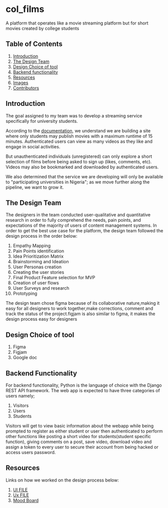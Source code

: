 # col_films

A platform that operates like a movie streaming platform but for short movies created by college students

## Table of Contents

1. [Introduction](#introduction)
2. [The Design Team](#TheDesignTeam)
3. [Design Choice of tool](#DesignChoiceoftool)
4. [Backend functionality](#BackendFunctionality)
5. [Resources](#Resources)
6. [Images](#images)
7. [Contributors](#contributors)

## Introduction

The goal assigned to my team was to develop a streaming service specifically for university students.

According to the [documentation](https://www.figma.com/file/YMpV4L3A6gMc1yDITmKcmu/Untitled?node-id=0%3A1&t=p6X0S0kmGhd4c4ds-0), we understand we are building a site where only students may publish movies with a maximum runtime of 15 minutes. Authenticated users can view as many videos as they like and engage in social activities.  

But unauthenticated individuals (unregistered) can only explore a short selection of films before being asked to sign up (likes, comments, etc). Videos may also be bookmarked and downloaded by authenticated users.

We also determined that the service we are developing will only be available to "participating universities in Nigeria"; as we move further along the pipeline, we want to grow it.


## The Design Team

The designers in the team conducted user-qualitative and quantitative research in order to fully comprehend the needs, pain points, and expectations of the majority of users of content management systems. In order to get the best use case for the platform, the design team followed the design process in the order below:

1.  Empathy Mapping 
2.  Pain Points identification
3.  Idea Prioritization Matrix
4.  Brainstorming and Ideation
5.  User Personas creation
6.  Creating the user stories
7.  Final Product Feature selection for MVP
8.  Creation of user flows
9.  User Surveys and research
10. Prototyping

The design team chose figma because of its collaborative nature,making it easy for all designers to work together,make corrections, comment and track the status of the project.figjam is also similar to figma, it makes the design process easy for designers

## Design Choice of tool

1. Figma
2. Figjam
3. Google doc

## Backend Functionality

For backend functionality, Python is the language of choice with the Django REST API framework. The web app is expected to have three categories of users namely;

1. Visitors
2. Users
3. Students

Visitors will get to view basic information about the webapp while being prompted to register as either student or user then authenticated to perform other functions like posting a short video for students(student specific function), giving comments on a post, save video, download video and assign a token to every user to secure their account from being hacked or access users password.


## Resources

Links on how we worked on the design process below:

1. [UI FILE](https://www.figma.com/file/YMpV4L3A6gMc1yDITmKcmu/Untitled?node-id=0%3A1&t=5PTYu4cXvGFMpLbQ-0)
2. [Ux FILE](https://www.figma.com/file/YMpV4L3A6gMc1yDITmKcmu/Untitled?node-id=0%3A1&t=p6X0S0kmGhd4c4ds-0)
3. [Mood Board](https://www.figma.com/file/h7SryNbMCMmXpWeLtKpca8/Untitled?node-id=0%3A1&t=wdaN5i7k86iNB1bt-1)



